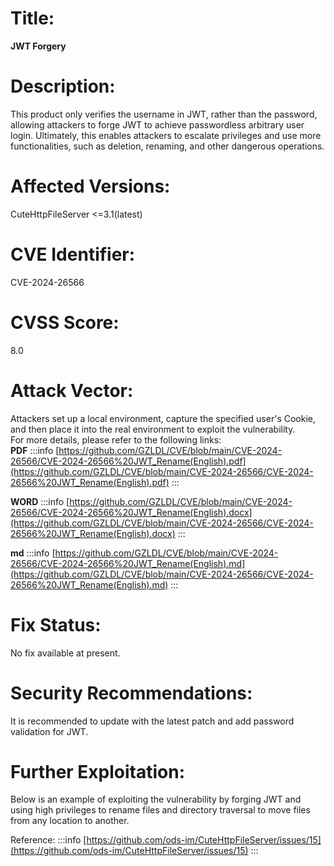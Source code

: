 <a name="c5AxM"></a>
# Title: 
**JWT Forgery**
<a name="Kghh0"></a>
# Description: 
This product only verifies the username in JWT, rather than the password, allowing attackers to forge JWT to achieve passwordless arbitrary user login. Ultimately, this enables attackers to escalate privileges and use more functionalities, such as deletion, renaming, and other dangerous operations.
<a name="qoHV6"></a>
# Affected Versions: 
CuteHttpFileServer <=3.1(latest)
<a name="YVx2b"></a>
# CVE Identifier:
 CVE-2024-26566
<a name="E6FoY"></a>
# CVSS Score: 
8.0
<a name="xleyK"></a>
# Attack Vector: 
Attackers set up a local environment, capture the specified user's Cookie, and then place it into the real environment to exploit the vulnerability.<br />For more details, please refer to the following links: <br />**PDF**
:::info
 [https://github.com/GZLDL/CVE/blob/main/CVE-2024-26566/CVE-2024-26566%20JWT_Rename(English).pdf](https://github.com/GZLDL/CVE/blob/main/CVE-2024-26566/CVE-2024-26566%20JWT_Rename(English).pdf)
:::

**WORD**
:::info
 [https://github.com/GZLDL/CVE/blob/main/CVE-2024-26566/CVE-2024-26566%20JWT_Rename(English).docx](https://github.com/GZLDL/CVE/blob/main/CVE-2024-26566/CVE-2024-26566%20JWT_Rename(English).docx)
:::

**md**
:::info
      [https://github.com/GZLDL/CVE/blob/main/CVE-2024-26566/CVE-2024-26566%20JWT_Rename(English).md](https://github.com/GZLDL/CVE/blob/main/CVE-2024-26566/CVE-2024-26566%20JWT_Rename(English).md)
:::
<a name="RD7zQ"></a>
# Fix Status:
 No fix available at present.
<a name="TkFSl"></a>
# Security Recommendations: 
It is recommended to update with the latest patch and add password validation for JWT. 
<a name="fUInQ"></a>
# Further Exploitation:
 Below is an example of exploiting the vulnerability by forging JWT and using high privileges to rename files and directory traversal to move files from any location to another.
 
Reference:
:::info
[https://github.com/ods-im/CuteHttpFileServer/issues/15](https://github.com/ods-im/CuteHttpFileServer/issues/15)
:::
